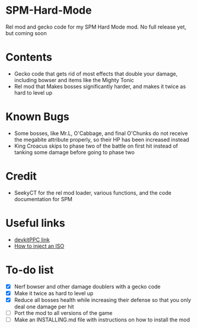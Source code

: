 # SPM-Hard-Mode
Rel mod and gecko code for my SPM Hard Mode mod. No full release yet, but coming soon

# Contents
* Gecko code that gets rid of most effects that double your damage, including bowser and items like the Mighty Tonic
* Rel mod that Makes bosses significantly harder, and makes it twice as hard to level up

# Known Bugs
* Some bosses, like Mr.L, O'Cabbage, and final O'Chunks do not receive the megabite attribute properly, so their HP has been increased instead
* King Croacus skips to phase two of the battle on first hit instead of tanking some damage before going to phase two

# Credit
* SeekyCT for the rel mod loader, various functions, and the code documentation for SPM

# Useful links
* [devkitPPC link](https://devkitpro.org/wiki/Getting_Started)
* [How to inject an ISO](https://github.com/SeekyCt/spm-rel-loader/blob/master/ISO.md)

# To-do list
- [X] Nerf bowser and other damage doublers with a gecko code
- [X] Make it twice as hard to level up
- [X] Reduce all bosses health while increasing their defense so that you only deal one damage per hit
- [ ] Port the mod to all versions of the game
- [ ] Make an INSTALLING.md file with instructions on how to install the mod
